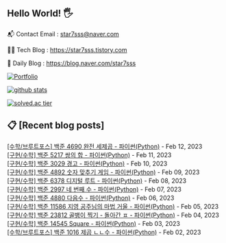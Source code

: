 ## Hello World! 🖐

📬 Contact Email : star7sss@naver.com

👨‍💻 Tech Blog : https://star7sss.tistory.com

🤪 Daily Blog : https://blog.naver.com/star7sss

[![Portfolio](https://img.shields.io/badge/Portfolio-%23000000.svg?style=for-the-badge&logo=firefox&logoColor=#FF7139)](https://fern-way-13f.notion.site/Jang-Thang-3b7b327981a2456c8ee5952eadb848b9)

[![github stats](https://github-readme-stats.vercel.app/api?username=jangThang&show_icons=true&hide_border=False)](https://star7sss.tistory.com)

[![solved.ac tier](http://mazassumnida.wtf/api/v2/generate_badge?boj=star7sss)](https://solved.ac/star7sss)

## 📋 [Recent blog posts]
[[수학/브루트포스] 백준 4690 완전 세제곱 - 파이썬(Python)](https://star7sss.tistory.com/693) - Feb 12, 2023<br>
[[구현/수학] 백준 5217 쌍의 합 - 파이썬(Python)](https://star7sss.tistory.com/692) - Feb 11, 2023<br>
[[구현/수학] 백준 3029 경고 - 파이썬(Python)](https://star7sss.tistory.com/691) - Feb 10, 2023<br>
[[구현/수학] 백준 4892 숫자 맞추기 게임 - 파이썬(Python)](https://star7sss.tistory.com/690) - Feb 09, 2023<br>
[[구현/수학] 백준 6378 디지털 루트 - 파이썬(Python)](https://star7sss.tistory.com/689) - Feb 08, 2023<br>
[[구현/수학] 백준 2997 네 번째 수 - 파이썬(Python)](https://star7sss.tistory.com/688) - Feb 07, 2023<br>
[[구현/수학] 백준 4880 다음수 - 파이썬(Python)](https://star7sss.tistory.com/687) - Feb 06, 2023<br>
[[구현/수학] 백준 11586 지영 공주님의 마법 거울 - 파이썬(Python)](https://star7sss.tistory.com/686) - Feb 05, 2023<br>
[[구현/수학] 백준 23812 골뱅이 찍기 - 돌아간 ㅍ - 파이썬(Python)](https://star7sss.tistory.com/685) - Feb 04, 2023<br>
[[구현/수학] 백준 14545 Square - 파이썬(Python)](https://star7sss.tistory.com/684) - Feb 03, 2023<br>
[[수학/브루트포스] 백준 1016 제곱 ㄴㄴ수 - 파이썬(Python)](https://star7sss.tistory.com/683) - Feb 02, 2023<br>
